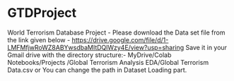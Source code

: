 # GTDProject
World Terrorism Database Project -
Please download the Data set file from the link given below - https://drive.google.com/file/d/1-LMFMfjwRoWZ8ABYwsdbaMItDQlWzy4E/view?usp=sharing
Save it in your Gmail drive with the directory structure:- MyDrive/Colab Notebooks/Projects /Global Terrorism Analysis EDA/Global Terrorism Data.csv or You can change the path in Dataset Loading part.
